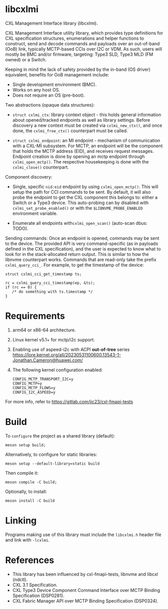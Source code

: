 # libcxlmi

CXL Management Interface library (libcxlmi).

CXL Management Interface utility library, which provides type definitions
for CXL specification structures, enumerations and helper functions to
construct, send and decode commands and payloads over an out-of-band (OoB)
link, typically MCTP-based CCIs over I2C or VDM. As such, users will mostly
be BMC and/or firmware, targeting: Type3 SLD, Type3 MLD (FM owned) or a Switch.

Keeping in mind the lack of safety provided by the in-band (OS driver) equivalent,
benefits for OoB management include:
- Single development environment (BMC).
- Works on any host OS.
- Does not require an OS (pre-boot).

Two abstractions (opaque data structures):
- `struct cxlmi_ctx`: library context object - this holds general information
about opened/tracked endpoints as well as library settings. Before discovery
a new context must be created via `cxlmi_new_ctx()`, and once done, the
`cxlmi_free_ctx()` counterpart must be called.

- `struct cxlmi_endpoint`: an MI endpoint - mechanism of communication with
a CXL-MI subsystem. For MCTP, an endpoint will be the component that holds
the MCTP address (EID), and receives request messages. Endpoint creation
is done by opening an mctp endpoint through `cxlmi_open_mctp()`. The respective
housekeeping is done with the `cxlmi_close()` counterpart.

Component discovery:
- Single, specific `nid:eid` endpoint by using `cxlmi_open_mctp()`. This will
  setup the path for CCI commands to be sent. By default, it will also probe
  the endpoint to get the CXL component this belongs to: either a Switch or a
  Type3 device. This auto-probing can by disabled with `cxlmi_set_probe_enabled()`
  or with the `$LIBNVME_PROBE_ENABLED` environment variable.


- Enumerate all endpoints with`cxlmi_open_scan()` (auto-scan dbus: TODO).

Sending commands:
Once an endpoint is opened, commands may be sent to the device. The provided
API is very command-specific (as in payloads defined in the CXL specification),
and the user is expected to know what to look for in the stack-allocated return
output. This is similar to how the libnvme counterpart works. Commands that are
read-only take the prefix `cxlmi_query_cci_`. For example, to get the timestamp
of the device:

   ```
   struct cxlmi_cci_get_timestamp ts;

   rc = cxlmi_query_cci_timestamp(ep, &ts);
   if (rc == 0) {
	  /* do something with ts.timestamp */
   }
   ```

Requirements
============
1. arm64 or x86-64 architecture.

2. Linux kernel v5.1+ for mctp/i2c support.

3. Enabling use of aspeed-i2c with ACPI **out-of-tree** series
   https://lore.kernel.org/all/20230531100600.13543-1-Jonathan.Cameron@huawei.com/

4. The following kernel configuration enabled:
   ```
   CONFIG_MCTP_TRANSPORT_I2C=y
   CONFIG_MCTP=y
   CONFIG_MCTP_FLOWS=y
   CONFIG_I2C_ASPEED=y
   ```

For more info, refer to https://gitlab.com/jic23/cxl-fmapi-tests

Build
=====
To `configure` the project as a shared library (default):

```
meson setup build;
```
Alternatively, to configure for static libraries:
```
meson setup --default-library=static build
```
Then compile it:
```
meson compile -C build;
```
Optionally, to install:
```
meson install -C build
```

Linking
=======

Programs making use of this library must include the `libcxlmi.h` header file
and link with `-lcxlmi`.

References
==========
- This library has been influenced by cxl-fmapi-tests, libnvme and libcxl (ndctl).
- CXL 3.1 Specification.
- CXL Type3 Device Component Command Interface over MCTP Binding Specification (DSP0281).
- CXL Fabric Manager API over MCTP Binding Specification (DSP0324).
